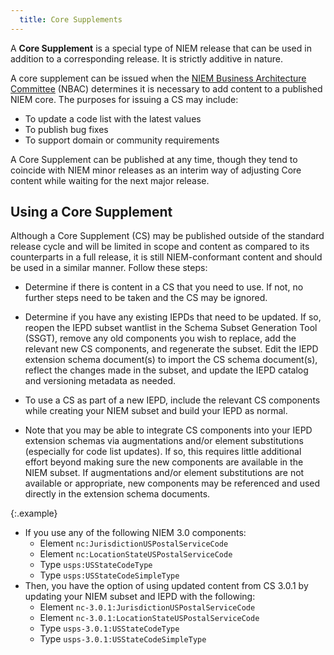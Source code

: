 ```yaml
---
  title: Core Supplements
---
```


A **Core Supplement** is a special type of NIEM release that can be used in addition to a corresponding release.  It is strictly additive in nature.

A core supplement can be issued when the [NIEM Business Architecture Committee]({{site.data.links.nbac}}) (NBAC) determines it is necessary to add content to a published NIEM core.  The purposes for issuing a CS may include:

- To update a code list with the latest values
- To publish bug fixes
- To support domain or community requirements

A Core Supplement can be published at any time, though they tend to coincide with NIEM minor releases as an interim way of adjusting Core content while waiting for the next major release.

## Using a Core Supplement

Although a Core Supplement (CS) may be published outside of the standard release cycle and will be limited in scope and content as compared to its counterparts in a full release, it is still NIEM-conformant content and should be used in a similar manner.  Follow these steps:

* Determine if there is content in a CS that you need to use.
If not, no further steps need to be taken and the CS may be ignored.

* Determine if you have any existing IEPDs that need to be updated.
If so, reopen the IEPD subset wantlist in the Schema Subset Generation Tool (SSGT), 
remove any old components you wish to replace, add the relevant new CS components, 
and regenerate the subset.
Edit the IEPD extension schema document(s) to import the CS schema document(s), 
reflect the changes made in the subset, and update the IEPD catalog and versioning metadata as needed.

* To use a CS as part of a new IEPD, include the relevant CS components 
while creating your NIEM subset and build your IEPD as normal.

* Note that you may be able to integrate CS components into your IEPD extension schemas 
via augmentations and/or element substitutions (especially for code list updates).
If so, this requires little additional effort beyond making sure the new components are available in the NIEM subset.
If augmentations and/or element substitutions are not available or appropriate, new components may be referenced 
and used directly in the extension schema documents.
 
{:.example}
- If you use any of the following NIEM 3.0 components:
  - Element `nc:JurisdictionUSPostalServiceCode`
  - Element `nc:LocationStateUSPostalServiceCode`
  - Type `usps:USStateCodeType`
  - Type `usps:USStateCodeSimpleType`
- Then, you have the option of using updated content from CS 3.0.1 by updating your NIEM subset and IEPD with the following:
  - Element `nc-3.0.1:JurisdictionUSPostalServiceCode`
  - Element `nc-3.0.1:LocationStateUSPostalServiceCode`
  - Type `usps-3.0.1:USStateCodeType`
  - Type `usps-3.0.1:USStateCodeSimpleType`
